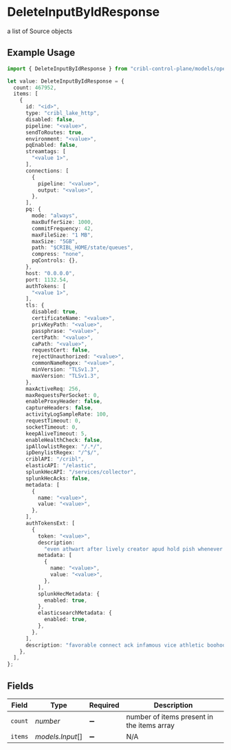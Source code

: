 # DeleteInputByIdResponse

a list of Source objects

## Example Usage

```typescript
import { DeleteInputByIdResponse } from "cribl-control-plane/models/operations";

let value: DeleteInputByIdResponse = {
  count: 467952,
  items: [
    {
      id: "<id>",
      type: "cribl_lake_http",
      disabled: false,
      pipeline: "<value>",
      sendToRoutes: true,
      environment: "<value>",
      pqEnabled: false,
      streamtags: [
        "<value 1>",
      ],
      connections: [
        {
          pipeline: "<value>",
          output: "<value>",
        },
      ],
      pq: {
        mode: "always",
        maxBufferSize: 1000,
        commitFrequency: 42,
        maxFileSize: "1 MB",
        maxSize: "5GB",
        path: "$CRIBL_HOME/state/queues",
        compress: "none",
        pqControls: {},
      },
      host: "0.0.0.0",
      port: 1132.54,
      authTokens: [
        "<value 1>",
      ],
      tls: {
        disabled: true,
        certificateName: "<value>",
        privKeyPath: "<value>",
        passphrase: "<value>",
        certPath: "<value>",
        caPath: "<value>",
        requestCert: false,
        rejectUnauthorized: "<value>",
        commonNameRegex: "<value>",
        minVersion: "TLSv1.3",
        maxVersion: "TLSv1.3",
      },
      maxActiveReq: 256,
      maxRequestsPerSocket: 0,
      enableProxyHeader: false,
      captureHeaders: false,
      activityLogSampleRate: 100,
      requestTimeout: 0,
      socketTimeout: 0,
      keepAliveTimeout: 5,
      enableHealthCheck: false,
      ipAllowlistRegex: "/.*/",
      ipDenylistRegex: "/^$/",
      criblAPI: "/cribl",
      elasticAPI: "/elastic",
      splunkHecAPI: "/services/collector",
      splunkHecAcks: false,
      metadata: [
        {
          name: "<value>",
          value: "<value>",
        },
      ],
      authTokensExt: [
        {
          token: "<value>",
          description:
            "even athwart after lively creator apud hold pish whenever woot",
          metadata: [
            {
              name: "<value>",
              value: "<value>",
            },
          ],
          splunkHecMetadata: {
            enabled: true,
          },
          elasticsearchMetadata: {
            enabled: true,
          },
        },
      ],
      description: "favorable connect ack infamous vice athletic boohoo",
    },
  ],
};
```

## Fields

| Field                                      | Type                                       | Required                                   | Description                                |
| ------------------------------------------ | ------------------------------------------ | ------------------------------------------ | ------------------------------------------ |
| `count`                                    | *number*                                   | :heavy_minus_sign:                         | number of items present in the items array |
| `items`                                    | *models.Input*[]                           | :heavy_minus_sign:                         | N/A                                        |